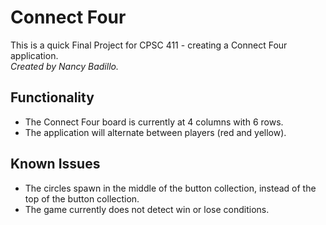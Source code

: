 # Connect Four
 
This is a quick Final Project for CPSC 411 - creating a Connect Four application.  
_Created by Nancy Badillo._

## Functionality
* The Connect Four board is currently at 4 columns with 6 rows.
* The application will alternate between players (red and yellow).

## Known Issues
* The circles spawn in the middle of the button collection, instead of the top of the button collection.
* The game currently does not detect win or lose conditions.
